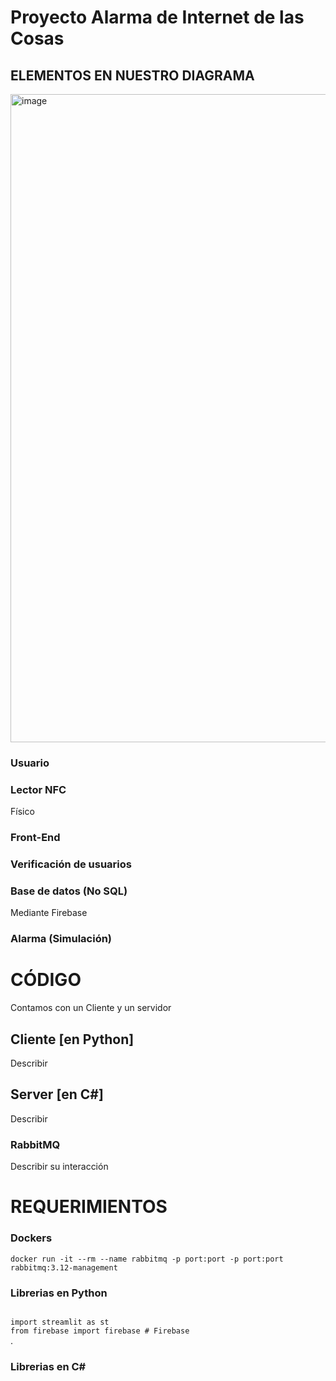 # Proyecto Alarma de Internet de las Cosas

## ELEMENTOS EN NUESTRO DIAGRAMA
<img width="1037" alt="image" src="https://github.com/ChristopheTuz/proyecto-iot-alarma/assets/60182870/038c80b2-aa72-446d-bd87-373e3d0711ea">

### Usuario

### Lector NFC
Físico

### Front-End

### Verificación de usuarios

### Base de datos (No SQL)
Mediante Firebase

### Alarma (Simulación)


# CÓDIGO
Contamos con un Cliente y un servidor 

## Cliente [en Python]
Describir

## Server [en C#]
Describir

### RabbitMQ 
Describir su interacción

# REQUERIMIENTOS

### Dockers
<code>docker run -it --rm --name rabbitmq -p port:port -p port:port rabbitmq:3.12-management</code>

### Librerias en Python
<code>
import streamlit as st
from firebase import firebase # Firebase
</code>.

### Librerias en C#

